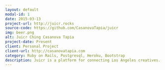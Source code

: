 ```yaml
---
layout: default
modal-id: 1
date: 2015-03-13
project-url: http://juicr.rocks
source-code: https://github.com/CasanovaTapia/juicr
img: beer.png
alt: Juicr Ching Casanova Tapia
project-date: Present
client: Personal Project
client-url: http://casanovatapia.com
category: Ruby on Rails, Postgresql, Heroku, Bootstrap
description: Juicr is a platform for connecting Los Angeles creatives. Post a project and the talent you're looking for, or offer your professional service and join a project.
---
```

